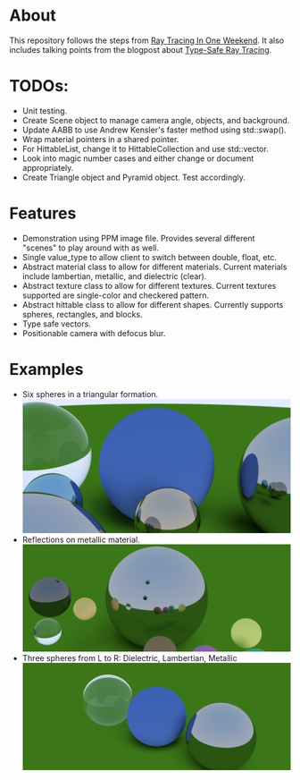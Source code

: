 # About
This repository follows the steps from [Ray Tracing In One Weekend](https://raytracing.github.io/books/RayTracingInOneWeekend.html#overview). It also includes talking points from the blogpost about [Type-Safe Ray Tracing](https://ajeetdsouza.github.io/blog/posts/type-safe-raytracing-in-modern-cpp/).

# TODOs:
- Unit testing.
- Create Scene object to manage camera angle, objects, and background.
- Update AABB to use Andrew Kensler's faster method using  std::swap().
- Wrap material pointers in a shared pointer.
- For HittableList, change it to HittableCollection and use std::vector.
- Look into magic number cases and either change or document appropriately.
- Create Triangle object and Pyramid object. Test accordingly.

# Features
- Demonstration using PPM image file. Provides several different "scenes" to play around with as well.
- Single value_type to allow client to switch between double, float, etc.
- Abstract material class to allow for different materials. Current materials include lambertian, metallic, and dielectric (clear).
- Abstract texture class to allow for different textures. Current textures supported are single-color and checkered pattern.
- Abstract hittable class to allow for different shapes. Currently supports spheres, rectangles, and blocks.
- Type safe vectors.
- Positionable camera with defocus blur.

# Examples
- Six spheres in a triangular formation.
![Example 1](images/raytracing_example1.png)
- Reflections on metallic material.
![Example 2](images/raytracing_example2.png)
- Three spheres from L to R: Dielectric, Lambertian, Metallic
![Example 3](images/raytracing_example3.png)
